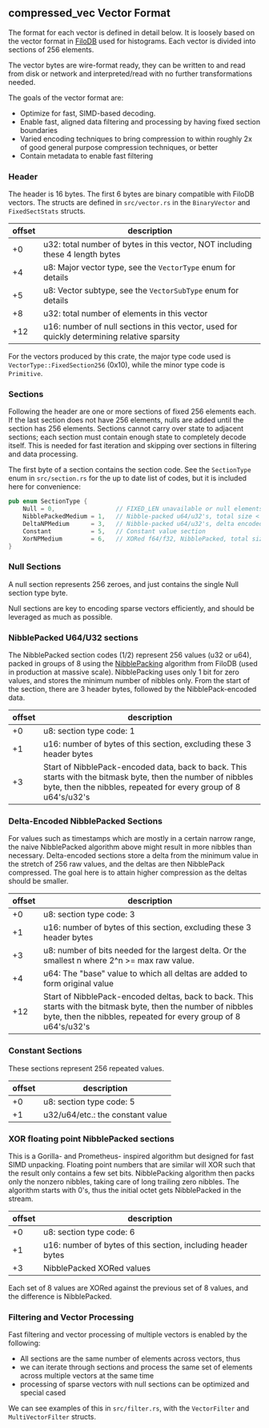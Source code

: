 ## compressed_vec Vector Format

The format for each vector is defined in detail below.  It is loosely based on the vector format in [FiloDB](https://github.com/filodb/FiloDB) used for histograms.  Each vector is divided into sections of 256 elements.

The vector bytes are wire-format ready, they can be written to and read from disk or network and interpreted/read with no further transformations needed.

The goals of the vector format are:
* Optimize for fast, SIMD-based decoding.
* Enable fast, aligned data filtering and processing by having fixed section boundaries
* Varied encoding techniques to bring compression to within roughly 2x of good general purpose compression techniques, or better
* Contain metadata to enable fast filtering

### Header

The header is 16 bytes.  The first 6 bytes are binary compatible with FiloDB vectors.  The structs are defined in `src/vector.rs` in the `BinaryVector` and `FixedSectStats` structs.

| offset | description |
| ------ | ----------- |
| +0     | u32: total number of bytes in this vector, NOT including these 4 length bytes |
| +4     | u8: Major vector type, see the `VectorType` enum for details  |
| +5     | u8: Vector subtype, see the `VectorSubType` enum for details  |
| +8     | u32: total number of elements in this vector                  |
| +12    | u16: number of null sections in this vector, used for quickly determining relative sparsity  |

For the vectors produced by this crate, the major type code used is `VectorType::FixedSection256` (0x10), while the minor type code is `Primitive`.

### Sections

Following the header are one or more sections of fixed 256 elements each.  If the last section does not have 256 elements, nulls are added until the section has 256 elements.  Sections cannot carry over state to adjacent sections; each section must contain enough state to completely decode itself.  This is needed for fast iteration and skipping over sections in filtering and data processing.

The first byte of a section contains the section code.  See the `SectionType` enum in `src/section.rs` for the up to date list of codes, but it is included here for convenience:

```rust
pub enum SectionType {
    Null = 0,                 // FIXED_LEN unavailable or null elements in a row
    NibblePackedMedium = 1,   // Nibble-packed u64/u32's, total size < 64KB
    DeltaNPMedium      = 3,   // Nibble-packed u64/u32's, delta encoded, total size < 64KB
    Constant           = 5,   // Constant value section
    XorNPMedium        = 6,   // XORed f64/f32, NibblePacked, total size < 64KB
}
```

### Null Sections

A null section represents 256 zeroes, and just contains the single Null section type byte.

Null sections are key to encoding sparse vectors efficiently, and should be leveraged as much as possible.

### NibblePacked U64/U32 sections

The NibblePacked section codes (1/2) represent 256 values (u32 or u64), packed in groups of 8 using the [NibblePacking](https://github.com/filodb/FiloDB/blob/develop/doc/compression.md#predictive-nibblepacking) algorithm from FiloDB (used in production at massive scale).  NibblePacking uses only 1 bit for zero values, and stores the minimum number of nibbles only.  From the start of the section, there are 3 header bytes, followed by the NibblePack-encoded data.

| offset | description |
| ------ | ----------- |
| +0     | u8: section type code: 1 |
| +1     | u16: number of bytes of this section, excluding these 3 header bytes  |
| +3     | Start of NibblePack-encoded data, back to back.   This starts with the bitmask byte, then the number of nibbles byte, then the nibbles, repeated for every group of 8 u64's/u32's |

### Delta-Encoded NibblePacked Sections

For values such as timestamps which are mostly in a certain narrow range, the naive NibblePacked algorithm above might result in more nibbles than necessary.  Delta-encoded sections store a delta from the minimum value in the stretch of 256 raw values, and the deltas are then NibblePack compressed.  The goal here is to attain higher compression as the deltas should be smaller.

| offset | description |
| ------ | ----------- |
| +0     | u8: section type code: 3 |
| +1     | u16: number of bytes of this section, excluding these 3 header bytes  |
| +3     | u8: number of bits needed for the largest delta.  Or the smallest n where 2^n >= max raw value.  |
| +4     | u64: The "base" value to which all deltas are added to form original value |
| +12     | Start of NibblePack-encoded deltas, back to back.   This starts with the bitmask byte, then the number of nibbles byte, then the nibbles, repeated for every group of 8 u64's/u32's |

### Constant Sections

These sections represent 256 repeated values.  

| offset | description |
| ------ | ----------- |
| +0     | u8: section type code: 5 |
| +1     | u32/u64/etc.: the constant value |

### XOR floating point NibblePacked sections

This is a Gorilla- and Prometheus- inspired algorithm but designed for fast SIMD unpacking.   Floating point numbers that are similar will XOR such that the result only contains a few set bits.  NibblePacking algorithm then packs only the nonzero nibbles, taking care of long trailing zero nibbles.  The algorithm starts with 0's, thus the initial octet gets NibblePacked in the stream.

| offset | description |
| ------ | ----------- |
| +0     | u8: section type code: 6 |
| +1     | u16: number of bytes of this section, including header bytes  |
| +3     | NibblePacked XORed values |

Each set of 8 values are XORed against the previous set of 8 values, and the difference is NibblePacked.

### Filtering and Vector Processing

Fast filtering and vector processing of multiple vectors is enabled by the following:
* All sections are the same number of elements across vectors, thus
* we can iterate through sections and process the same set of elements across multiple vectors at the same time
* processing of sparse vectors with null sections can be optimized and special cased

We can see examples of this in `src/filter.rs`, with the `VectorFilter` and `MultiVectorFilter` structs.
